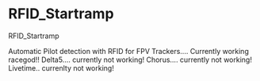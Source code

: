 # RFID_Startramp
RFID_Startramp


Automatic Pilot detection with RFID for FPV Trackers.... Currently working racegod!!
Delta5.... currently not working!
Chorus.... currently not working!
Livetime.. currenlty not working!
